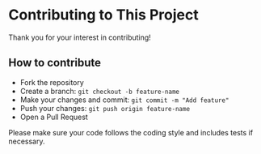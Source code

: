 # Contributing to This Project

Thank you for your interest in contributing!

## How to contribute

- Fork the repository
- Create a branch: `git checkout -b feature-name`
- Make your changes and commit: `git commit -m "Add feature"`
- Push your changes: `git push origin feature-name`
- Open a Pull Request

Please make sure your code follows the coding style and includes tests if necessary.

